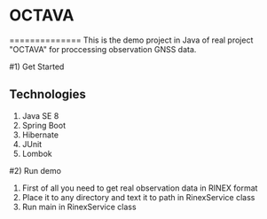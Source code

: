 # OCTAVA
==============
This is the demo project in Java of real project "OCTAVA" for proccessing observation GNSS data.

#1) Get Started

## Technologies
1. Java SE 8
2. Spring Boot
3. Hibernate
4. JUnit
5. Lombok

#2) Run demo

1. First of all you need to get real observation data in RINEX format
2. Place it to any directory and text it to path in RinexService class
3. Run main in RinexService class